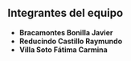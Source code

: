 ## Integrantes del equipo

- **Bracamontes Bonilla Javier**
- **Reducindo Castillo Raymundo**
- **Villa Soto Fátima Carmina**
